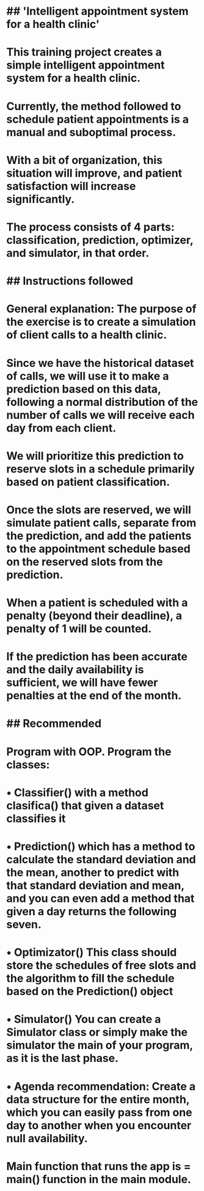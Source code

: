 # ## 'Intelligent appointment system for a health clinic' ##

# This training project creates a simple intelligent appointment system for a health clinic. 
# Currently, the method followed to schedule patient appointments is a manual and suboptimal process. 
# With a bit of organization, this situation will improve, and patient satisfaction will increase significantly. 
# The process consists of 4 parts: classification, prediction, optimizer, and simulator, in that order.

# ## Instructions followed 

# General explanation: The purpose of the exercise is to create a simulation of client calls to a health clinic. 
# Since we have the historical dataset of calls, we will use it to make a prediction based on this data, following a normal distribution of the number of calls we will receive each day from each client. 
# We will prioritize this prediction to reserve slots in a schedule primarily based on patient classification. 
# Once the slots are reserved, we will simulate patient calls, separate from the prediction, and add the patients to the appointment schedule based on the reserved slots from the prediction. 
# When a patient is scheduled with a penalty (beyond their deadline), a penalty of 1 will be counted. 
# If the prediction has been accurate and the daily availability is sufficient, we will have fewer penalties at the end of the month.

# ## Recommended

# Program with OOP. Program the classes:
# • Classifier() with a method clasifica() that given a dataset classifies it
# • Prediction() which has a method to calculate the standard deviation and the mean, another to predict with that standard deviation and mean, and you can even add a method that given a day returns the following seven.
# • Optimizator() This class should store the schedules of free slots and the algorithm to fill the schedule based on the Prediction() object
# • Simulator() You can create a Simulator class or simply make the simulator the main of your program, as it is the last phase.
# • Agenda recommendation: Create a data structure for the entire month, which you can easily pass from one day to another when you encounter null availability.

# Main function that runs the app is = main() function in the main module.
